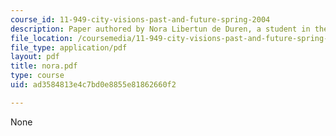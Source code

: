 ```yaml
---
course_id: 11-949-city-visions-past-and-future-spring-2004
description: Paper authored by Nora Libertun de Duren, a student in the course.
file_location: /coursemedia/11-949-city-visions-past-and-future-spring-2004/ad3584813e4c7bd0e8855e81862660f2_nora.pdf
file_type: application/pdf
layout: pdf
title: nora.pdf
type: course
uid: ad3584813e4c7bd0e8855e81862660f2

---
```

None